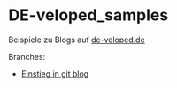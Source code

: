 # DE-veloped_samples
Beispiele zu Blogs auf [de-veloped.de](www.de-veloped.de)

Branches:

+ [Einstieg in git blog](https://github.com/DE-veloped/DE-veloped_samples/tree/git_blog)


